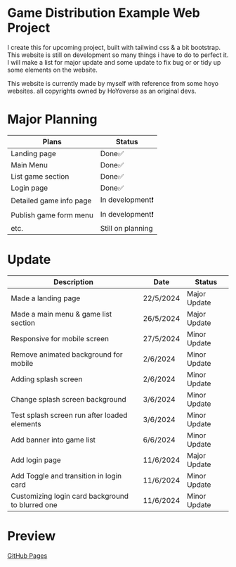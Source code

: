# Game Distribution Example Web Project
I create this for upcoming project, built with tailwind css & a bit bootstrap. This website is still on development so many things i have to do to perfect it. I will make a list for major update and some update to fix bug or or tidy up some elements on the website.

This website is currently made by myself with reference from some hoyo websites. all copyrights owned by HoYoverse as an original devs.

# Major Planning
|Plans|Status|
|--|--|
|Landing page | Done✅|
|Main Menu | Done✅|
|List game section | Done✅|
|Login page | Done✅|
|Detailed game info page | In development❗|
|Publish game form menu | In development❗|
|etc.| Still on planning |

# Update
|Description|Date|Status|
|--|--|--|
|Made a landing page | 22/5/2024 | Major Update |
|Made a main menu & game list section | 26/5/2024 | Major Update |
|Responsive for mobile screen | 27/5/2024 | Minor Update |
|Remove animated background for mobile | 2/6/2024 | Minor Update |
|Adding splash screen | 2/6/2024 | Minor Update |
|Change splash screen background | 3/6/2024 | Minor Update |
|Test splash screen run after loaded elements | 3/6/2024 | Minor Update |
|Add banner into game list | 6/6/2024 | Minor Update |
|Add login page | 11/6/2024 | Major Update |
|Add Toggle and transition in login card | 11/6/2024 | Minor Update |
|Customizing login card background to blurred one | 11/6/2024 | Minor Update |

# Preview
[GitHub Pages](https://hrisz.github.io/zenverse_FE/)